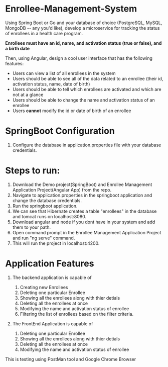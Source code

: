 # Enrollee-Management-System
Using Spring Boot or Go and your database of choice (PostgreSQL, MySQL, MongoDB -- any you'd like), develop a microservice for tracking the status of enrollees in a health care program.

**Enrollees must have an id, name, and activation status (true or false), and a birth date**

Then, using Angular, design a cool user interface that has the following features:
- Users can view a list of all enrollees in the system
- Users should be able to see all of the data related to an enrollee (their id, activation status, name, date of birth)
- Users should be able to tell which enrollees are activated and which are not at a glance
- Users should be able to change the name and activation status of an enrollee
- Users **cannot** modify the id or date of birth of an enrollee

# SpringBoot Configuration
1. Configure the database in application.properties file with your database credentials.

# Steps to run:
1. Download the Demo project(SpringBoot) and Enrollee Management Application Project(Angular App) from the repo.
2. Navigate to application.properties in the springboot application and change the database credentials.
3. Run the springboot application.
4. We can see that Hibernate creates a table "enrollees" in the database and tomcat runs on localhost:8080.
5. Download angular and node if you dont have in your system and add them to your path.
6. Open command prompt in the Enrollee Management Application Project and run "ng serve" command.
7. This will run the project in localhost:4200.

# Application Features
1. The backend application is capable of 
    1. Creating new Enrollees 
    2. Deleting one particular Enrollee
    3. Showing all the enrollees along with thier detials 
    4. Deleting all the enrollees at once
    5. Modifying the name and activation status of enrollee
    6. Filtering the list of enrollees based on the filter criteria.
 
2. The FrontEnd Application is capable of
    1. Deleting one particular Enrollee
    2. Showing all the enrollees along with thier detials 
    3. Deleting all the enrollees at once
    4. Modifying the name and activation status of enrollee

This is testing using PostMan tool and Google Chrome Browser
